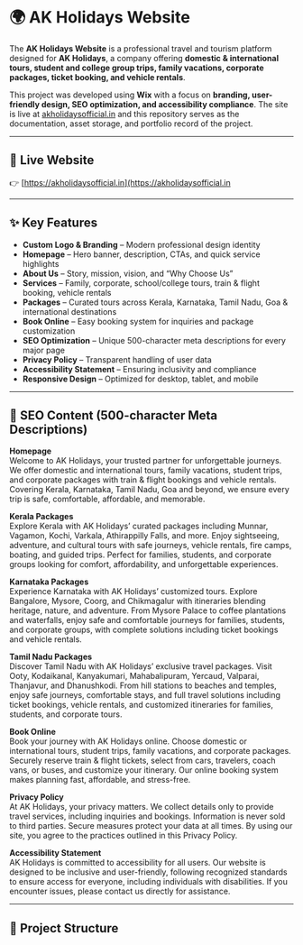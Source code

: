# 🌍 AK Holidays Website

The **AK Holidays Website** is a professional travel and tourism platform designed for **AK Holidays**, a company offering **domestic & international tours, student and college group trips, family vacations, corporate packages, ticket booking, and vehicle rentals**.  

This project was developed using **Wix** with a focus on **branding, user-friendly design, SEO optimization, and accessibility compliance**. The site is live at [akholidaysofficial.in](https://akholidaysofficial.in) and this repository serves as the documentation, asset storage, and portfolio record of the project.  

---

## 🔗 Live Website
👉 [https://akholidaysofficial.in](https://akholidaysofficial.in

---

## ✨ Key Features
- **Custom Logo & Branding** – Modern professional design identity  
- **Homepage** – Hero banner, description, CTAs, and quick service highlights  
- **About Us** – Story, mission, vision, and “Why Choose Us”  
- **Services** – Family, corporate, school/college tours, train & flight booking, vehicle rentals  
- **Packages** – Curated tours across Kerala, Karnataka, Tamil Nadu, Goa & international destinations  
- **Book Online** – Easy booking system for inquiries and package customization  
- **SEO Optimization** – Unique 500-character meta descriptions for every major page  
- **Privacy Policy** – Transparent handling of user data  
- **Accessibility Statement** – Ensuring inclusivity and compliance  
- **Responsive Design** – Optimized for desktop, tablet, and mobile  

---

## 📝 SEO Content (500-character Meta Descriptions)

**Homepage**  
Welcome to AK Holidays, your trusted partner for unforgettable journeys. We offer domestic and international tours, family vacations, student trips, and corporate packages with train & flight bookings and vehicle rentals. Covering Kerala, Karnataka, Tamil Nadu, Goa and beyond, we ensure every trip is safe, comfortable, affordable, and memorable.  

**Kerala Packages**  
Explore Kerala with AK Holidays’ curated packages including Munnar, Vagamon, Kochi, Varkala, Athirappilly Falls, and more. Enjoy sightseeing, adventure, and cultural tours with safe journeys, vehicle rentals, fire camps, boating, and guided trips. Perfect for families, students, and corporate groups looking for comfort, affordability, and unforgettable experiences.  

**Karnataka Packages**  
Experience Karnataka with AK Holidays’ customized tours. Explore Bangalore, Mysore, Coorg, and Chikmagalur with itineraries blending heritage, nature, and adventure. From Mysore Palace to coffee plantations and waterfalls, enjoy safe and comfortable journeys for families, students, and corporate groups, with complete solutions including ticket bookings and vehicle rentals.  

**Tamil Nadu Packages**  
Discover Tamil Nadu with AK Holidays’ exclusive travel packages. Visit Ooty, Kodaikanal, Kanyakumari, Mahabalipuram, Yercaud, Valparai, Thanjavur, and Dhanushkodi. From hill stations to beaches and temples, enjoy safe journeys, comfortable stays, and full travel solutions including ticket bookings, vehicle rentals, and customized itineraries for families, students, and corporate tours.  

**Book Online**  
Book your journey with AK Holidays online. Choose domestic or international tours, student trips, family vacations, and corporate packages. Securely reserve train & flight tickets, select from cars, travelers, coach vans, or buses, and customize your itinerary. Our online booking system makes planning fast, affordable, and stress-free.  

**Privacy Policy**  
At AK Holidays, your privacy matters. We collect details only to provide travel services, including inquiries and bookings. Information is never sold to third parties. Secure measures protect your data at all times. By using our site, you agree to the practices outlined in this Privacy Policy.  

**Accessibility Statement**  
AK Holidays is committed to accessibility for all users. Our website is designed to be inclusive and user-friendly, following recognized standards to ensure access for everyone, including individuals with disabilities. If you encounter issues, please contact us directly for assistance.  

---

## 📂 Project Structure
